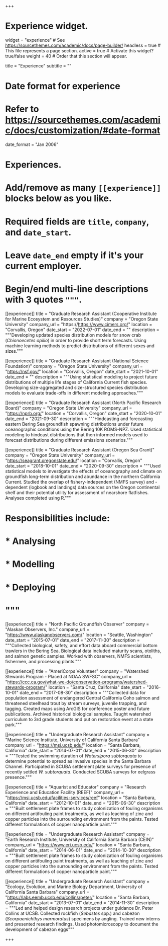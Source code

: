+++
# Experience widget.
widget = "experience"  # See https://sourcethemes.com/academic/docs/page-builder/
headless = true  # This file represents a page section.
active = true  # Activate this widget? true/false
weight = 40  # Order that this section will appear.

title = "Experience"
subtitle = ""

# Date format for experience
#   Refer to https://sourcethemes.com/academic/docs/customization/#date-format
date_format = "Jan 2006"

# Experiences.
#   Add/remove as many `[[experience]]` blocks below as you like.
#   Required fields are `title`, `company`, and `date_start`.
#   Leave `date_end` empty if it's your current employer.
#   Begin/end multi-line descriptions with 3 quotes `"""`.

[[experience]]
  title = "Graduate Research Assistant (Cooperative Institute for Marine Ecosystem and Resources Studies)"
  company = "Oregon State University"
  company_url = "https://https://www.cimers.org/"
  location = "Corvallis, Oregon"
  date_start = "2022-07-01"
  date_end = ""
  description = """Developing updated species distribution models for snow crab (*Chionoecetes opilio*) in order to provide short term forecasts. Using machine learning methods to predict distributions of different sexes and sizes."""

[[experience]]
  title = "Graduate Research Assistant (National Science Foundation)"
  company = "Oregon State University"
  company_url = "https://nsf.gov/"
  location = "Corvallis, Oregon"
  date_start = "2021-10-01"
  date_end = ""
  description = """Using statistical modeling to project future distributions of multiple life stages of California Current fish species. Developing size-aggregated and size-structured species distribution models to evaluate trade-offs in different modeling approaches."""

[[experience]]
  title = "Graduate Research Assistant (North Pacific Research Board)"
  company = "Oregon State University"
  company_url = "https://nprb.org/"
  location = "Corvallis, Oregon"
  date_start = "2020-10-01"
  date_end = "2021-09-30"
  description = """Hindcasting and forecasting eastern Bering Sea groundfish spawning distributions under future oceanographic conditions using the Bering 10K ROMS-NPZ. Used statistical modeling to hindcast distributions that then informed models used to forecast distributions during different emissions scenarios."""

[[experience]]
  title = "Graduate Research Assistant (Oregon Sea Grant)"
  company = "Oregon State University"
  company_url = "https://seagrant.oregonstate.edu/"
  location = "Corvallis, Oregon"
  date_start = "2018-10-01"
  date_end = "2020-09-30"
  description = """Used statistical models to investigate the effects of oceanography and 
  climate on groundfish long-term distribution and abundance in the northern California Current. 
  Studied the overlap of fishery-independent (NMFS survey) and -dependent (logbook and landings) 
  data sources on the Oregon continental shelf and their potential utility for assessment of nearshore flatfishes. Analyses completed using R."""
#  Responsibilities include:
  
#  * Analysing
#  * Modelling
#  * Deploying
#  """

[[experience]]
  title = "North Pacific Groundfish Observer"
  company = "Alaskan Observers, Inc."
  company_url = "https://www.alaskanobservers.com/"
  location = "Seattle, Washington"
  date_start = "2015-07-01"
  date_end = "2017-11-30"
  description = """Collected biological, safety, and effort data aboard commercial bottom trawlers 
  in the Bering Sea. Biological data included maturity scans, otoliths, and salmon genetic samples. 
  Worked with observers, NMFS scientists, fishermen, and processing plants."""
  
[[experience]]
  title = "AmeriCorps Volunteer"
  company = "Watershed Stewards Program - Placed at NOAA SWFSC"
  company_url = "https://ccc.ca.gov/what-we-do/conservation-programs/watershed-stewards-program/"
  location = "Santa Cruz, California"
  date_start = "2016-10-01"
  date_end = "2017-08-30"
  description = """Collected data for population assessment of endangered Central California Coho 
  salmon and threatened steelhead trout by stream surveys, juvenile trapping, and tagging. Created 
  maps using ArcGIS for conference poster and future publications. Archived historical biological samples. 
  Taught watershed curriculum to 3rd grade students and put on restoration event at a state park."""
  
[[experience]]
  title = "Undergraduate Research Assistant"
  company = "Marine Science Institute, University of California Santa Barbara"
  company_url = "https://msi.ucsb.edu/"
  location = "Santa Barbara, California"
  date_start = "2014-07-01"
  date_end = "2015-06-30"
  description = """Tested the swimming duration of _Watersipora subtorquata_ to determine potential to 
  spread as invasive species in the Santa Barbara Channel. Participated in SCUBA settlement plate surveys 
  for presence of recently settled _W. subtorquata_. Conducted SCUBA surveys for eelgrass presence."""

[[experience]]
  title = "Aquarist and Educator"
  company = "Research Experience and Education Facility (REEF)"
  company_url = "https://msi.ucsb.edu/facilities-services/reef"
  location = "Santa Barbara, California"
  date_start = "2012-10-01"
  date_end = "2015-06-30"
  description = """Built settlement plate frames to study colonization of fouling organisms on different
  antifouling paint treatments, as well as leaching of zinc and copper particles into the surrounding environment
  from the paints. Tested different formulations of copper nanoparticle paint."""  
  
[[experience]]
  title = "Undergraduate Research Assistant"
  company = "Earth Research Institute, University of California Santa Barbara (CEIN)"
  company_url = "https://www.eri.ucsb.edu/"
  location = "Santa Barbara, California"
  date_start = "2014-06-01"
  date_end = "2014-10-30"
  description = """Built settlement plate frames to study colonization of fouling organisms on different
  antifouling paint treatments, as well as leaching of zinc and copper particles into the surrounding environment
  from the paints. Tested different formulations of copper nanoparticle paint."""
  
[[experience]]
  title = "Undergraduate Research Assistant"
  company = "Ecology, Evolution, and Marine Biology Department, University of California Santa Barbara"
  company_url = "https://labs.eemb.ucsb.edu/collins/peter/"
  location = "Santa Barbara, California"
  date_start = "2013-07-01"
  date_end = "2014-11-30"
  description = """Led and helped design research projects under guidance Dr. Peter Collins at UCSB.
  Collected rockfish (_Sebastes_ spp.) and cabezon (_Scorpaenichthys marmoratus_) specimens by angling. Trained 
  new interns and presented research findings. Used photomicroscopy to document the development of cabezon eggs"""

+++
